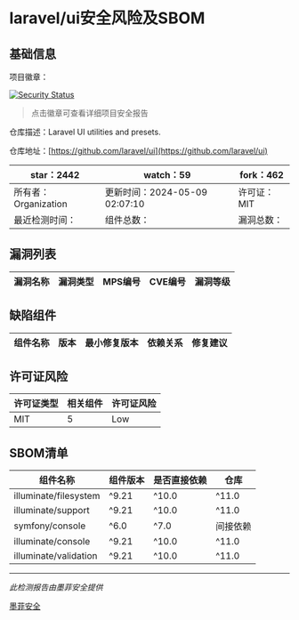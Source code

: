 # laravel/ui安全风险及SBOM

## 基础信息

项目徽章：

[![Security Status](https://www.murphysec.com/platform3/v31/badge/1788281774004088832.svg)](https://www.murphysec.com/console/report/1734284456707448832/1788281774004088832)

> 点击徽章可查看详细项目安全报告

仓库描述：Laravel UI utilities and presets.

仓库地址：[https://github.com/laravel/ui](https://github.com/laravel/ui)

| star：2442 | watch：59 | fork：462 |
| ----------- | -------------- | ------------ |
| 所有者：Organization | 更新时间：2024-05-09 02:07:10 | 许可证：MIT |
| 最近检测时间： | 组件总数： | 漏洞总数： |




## 漏洞列表

| 漏洞名称 | 漏洞类型 | MPS编号 | CVE编号 | 漏洞等级 |
| ------- | ------ | ------- | ------ | ----- |





## 缺陷组件

| 组件名称 | 版本 | 最小修复版本 | 依赖关系 | 修复建议 |
| -------- | ---- | ------------ | -------- | -------- |





## 许可证风险

| 许可证类型 | 相关组件 | 许可证风险 |
| ---------- | -------- | ---------- |
|MIT|5|Low|




## SBOM清单

| 组件名称 | 组件版本 | 是否直接依赖 | 仓库 |
| -------- | -------- | ------------ | ---- |
|illuminate/filesystem|^9.21|^10.0|^11.0|间接依赖|composer|
|illuminate/support|^9.21|^10.0|^11.0|间接依赖|composer|
|symfony/console|^6.0|^7.0|间接依赖|composer|
|illuminate/console|^9.21|^10.0|^11.0|间接依赖|composer|
|illuminate/validation|^9.21|^10.0|^11.0|间接依赖|composer|


------

*此检测报告由墨菲安全提供*

[墨菲安全](www.murphysec.com)